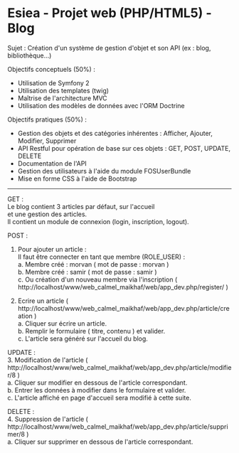 Esiea - Projet web (PHP/HTML5) - Blog
========================================

Sujet : Création d'un système de gestion d'objet et son API (ex : blog, bibliothèque...)

Objectifs conceptuels (50%) :
- Utilisation de Symfony 2
- Utilisation des templates (twig)
- Maîtrise de l'architecture MVC
- Utilisation des modèles de données avec l'ORM Doctrine

Objectifs pratiques (50%) :
- Gestion des objets et des catégories inhérentes : Afficher, Ajouter, Modifier, Supprimer
- API Restful pour opération de base sur ces objets : GET, POST, UPDATE, DELETE
- Documentation de l'API
- Gestion des utilisateurs à l'aide du module FOSUserBundle
- Mise en forme CSS à l'aide de Bootstrap

-------

GET : <br />
Le blog contient 3 articles par défaut, sur l'accueil <br />
et une gestion des articles.<br />
Il contient un module de connexion (login, inscription, logout).

POST : <br />
1. Pour ajouter un article :<br />
	Il faut être connecter en tant que membre (ROLE_USER) :<br />
		a. Membre créé : morvan ( mot de passe : morvan )<br />
		b. Membre créé : samir ( mot de passe : samir )<br />
		c. Ou création d'un nouveau membre via l'inscription ( http://localhost/www/web_calmel_maikhaf/web/app_dev.php/register/ )

2. Ecrire un article ( http://localhost/www/web_calmel_maikhaf/web/app_dev.php/article/creation )<br />
	a. Cliquer sur écrire un article.<br />
	b. Remplir le formulaire ( titre, contenu ) et valider.<br />
	c. L'article sera généré sur l'accueil du blog.<br />

UPDATE :<br />
3. Modification de l'article ( http://localhost/www/web_calmel_maikhaf/web/app_dev.php/article/modifier/8 )<br />
	a. Cliquer sur modifier en dessous de l'article correspondant.<br />
	b. Entrer les données à modifier dans le formulaire et valider.<br />
	c. L'article affiché en page d'accueil sera modifié à cette suite.<br />

DELETE :<br />
4. Suppression de l'article ( http://localhost/www/web_calmel_maikhaf/web/app_dev.php/article/supprimer/8 )<br />
	a. Cliquer sur supprimer en dessous de l'article correspondant.